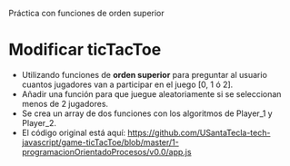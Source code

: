 Práctica con funciones de orden superior

# Modificar ticTacToe

- Utilizando funciones de **orden superior** para preguntar al usuario cuantos jugadores van a participar en el juego [0, 1 ó 2].
- Añadir una función para que juegue aleatoriamente si se seleccionan menos de 2 jugadores.
- Se crea un array de dos funciones con los algoritmos de Player_1 y Player_2.
- El código original está aquí: <https://github.com/USantaTecla-tech-javascript/game-ticTacToe/blob/master/1-programacionOrientadoProcesos/v0.0/app.js>
